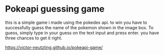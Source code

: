 # Pokeapi guessing game

this is a simple game i made using the pokedex api. to win you have to successfully guess the name of the pokemon shown in the image box. To guess, simply type in your guess on the text input and press enter. you have three chances to get it right.

https://victor-neutzling.github.io/pokeapi-game/
